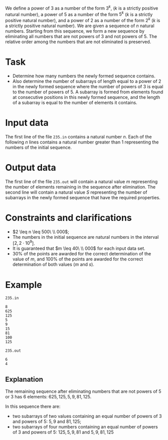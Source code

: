 
We define a power of $3$ as a number of the form $3^k$, ($k$ is a strictly positive natural number), a power of $5$ as a number of the form $5^k$ ($k$ is a strictly positive natural number), and a power of $2$ as a number of the form $2^k$ ($k$ is a strictly positive natural number).
We are given a sequence of $n$ natural numbers. Starting from this sequence, we form a new sequence by eliminating all numbers that are not powers of $3$ and not powers of $5$. The relative order among the numbers that are not eliminated is preserved.

# Task

- Determine how many numbers the newly formed sequence contains.
- Also determine the number of subarrays of length equal to a power of $2$ in the newly formed sequence where the number of powers of $3$ is equal to the number of powers of $5$. A subarray is formed from elements found at consecutive positions in this newly formed sequence, and the length of a subarray is equal to the number of elements it contains.

# Input data

The first line of the file `235.in` contains a natural number $n$. Each of the following $n$ lines contains a natural number greater than $1$ representing the numbers of the initial sequence.

# Output data

The first line of the file `235.out` will contain a natural value $m$ representing the number of elements remaining in the sequence after elimination. The second line will contain a natural value $S$ representing the number of subarrays in the newly formed sequence that have the required properties.

# Constraints and clarifications

* $2 \leq n \leq 500\ \\ 000$;
* The numbers in the initial sequence are natural numbers in the interval [$2, 2 \cdot 10^9$].
* It is guaranteed that $m \leq 40\ \\ 000$ for each input data set.
* 30% of the points are awarded for the correct determination of the value of $m$, and 100% of the points are awarded for the correct determination of both values ($m$ and $s$).

# Example

`235.in`
```
8
625
125
5
9
15
81
100
125
```

`235.out`
```
6
4
```

## Explanation

The remaining sequence after eliminating numbers that are not powers of $5$ or $3$ has $6$ elements: $625, 125, 5, 9, 81, 125$.

In this sequence there are:
- two subarrays of two values containing an equal number of powers of $3$ and powers of $5$: $5, 9$ and $81, 125$;
- two subarrays of four numbers containing an equal number of powers of $3$ and powers of $5$: $125, 5, 9, 81$ and $5, 9, 81, 125$
